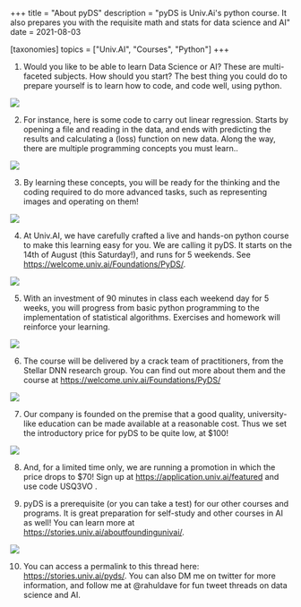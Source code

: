 +++
title = "About pyDS"
description = "pyDS is Univ.Ai's python course. It also prepares you with the requisite math and stats for data science and AI"
date = 2021-08-03

[taxonomies]
topics = ["Univ.AI", "Courses", "Python"]
+++


1. Would you like to be able to learn Data Science or AI? These are multi-faceted subjects. How should you start? The best thing you could do to prepare yourself is to learn how to code, and code well, using python.

![](/pyds/1.png)




2. For instance, here is some code to carry out linear regression. Starts by opening a file and reading in the data, and ends with predicting the results and calculating a (loss) function on new data. Along the way, there are multiple programming concepts you must learn..

![](/pyds/2.png)




3. By learning these concepts, you will be ready for the thinking and the coding required to do more advanced tasks, such as representing images and operating on them!

![](/pyds/3.png)




4. At Univ.AI, we have carefully crafted a live and hands-on python course to make this learning easy for you. We are calling it pyDS. It starts on the 14th of August (this Saturday!), and runs for 5 weekends. See <https://welcome.univ.ai/Foundations/PyDS/>.

![](/pyds/4.png)




5. With an investment of 90 minutes in class each weekend day for 5 weeks, you will progress from basic python programming to the implementation of statistical algorithms. Exercises and homework will reinforce your learning.

![](/pyds/5.png)




6. The course will be delivered by a crack team of practitioners, from the Stellar DNN research group. You can find out more about them and the course at <https://welcome.univ.ai/Foundations/PyDS/>

![](/pyds/6.png)




7. Our company is founded on the premise that a good quality, university-like education can be made available at a reasonable cost. Thus we set the introductory price for pyDS to be quite low, at $100!

![](/pyds/7.png)




8. And, for a limited time only, we are running a promotion in which the price drops to $70! Sign up at <https://application.univ.ai/featured> and use code USQ3VO .




9. pyDS is a prerequisite (or you can take a test) for our other courses and programs. It is great preparation for self-study and other courses in AI as well! You can learn more at <https://stories.univ.ai/aboutfoundingunivai/>.

![](/pyds/9.png)




10. You can access a permalink to this thread here: <https://stories.univ.ai/pyds/>. You can also DM me on twitter for more information, and follow me at @rahuldave for fun tweet threads on data science and AI.

